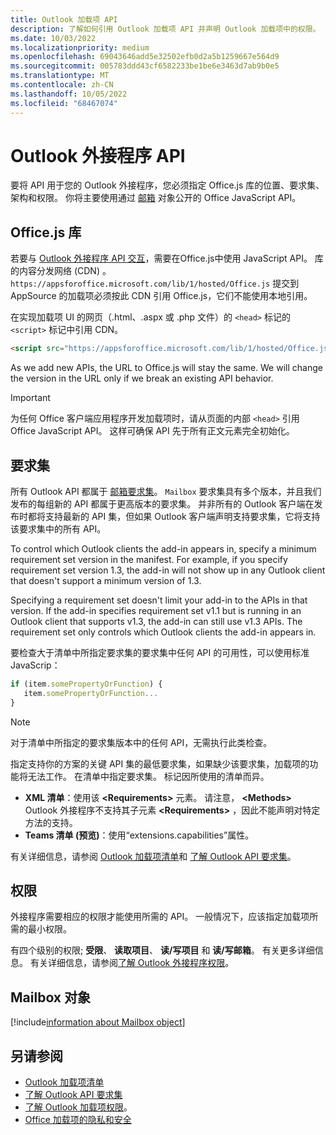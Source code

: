 ```yaml
---
title: Outlook 加载项 API
description: 了解如何引用 Outlook 加载项 API 并声明 Outlook 加载项中的权限。
ms.date: 10/03/2022
ms.localizationpriority: medium
ms.openlocfilehash: 69043646add5e32502efb0d2a5b1259667e564d9
ms.sourcegitcommit: 005783ddd43cf6582233be1be6e3463d7ab9b0e5
ms.translationtype: MT
ms.contentlocale: zh-CN
ms.lasthandoff: 10/05/2022
ms.locfileid: "68467074"
---
```

# <a name="outlook-add-in-apis"></a>Outlook 外接程序 API

要将 API 用于您的 Outlook 外接程序，您必须指定 Office.js 库的位置、要求集、架构和权限。 你将主要使用通过 [邮箱](#mailbox-object) 对象公开的 Office JavaScript API。

## <a name="officejs-library"></a>Office.js 库

若要与 [Outlook 外接程序 API 交互](/javascript/api/outlook)，需要在Office.js中使用 JavaScript API。 库的内容分发网络 (CDN) 。`https://appsforoffice.microsoft.com/lib/1/hosted/Office.js` 提交到 AppSource 的加载项必须按此 CDN 引用 Office.js，它们不能使用本地引用。

在实现加载项 UI 的网页（.html、.aspx 或 .php 文件）的 `<head>` 标记的 `<script>` 标记中引用 CDN。

```HTML
<script src="https://appsforoffice.microsoft.com/lib/1/hosted/Office.js" type="text/javascript"></script>
```

As we add new APIs, the URL to Office.js will stay the same. We will change the version in the URL only if we break an existing API behavior.

> [!IMPORTANT]
> 为任何 Office 客户端应用程序开发加载项时，请从页面的内部 `<head>` 引用 Office JavaScript API。 这样可确保 API 先于所有正文元素完全初始化。

## <a name="requirement-sets"></a>要求集

所有 Outlook API 都属于 [邮箱要求集](/javascript/api/requirement-sets/outlook/outlook-api-requirement-sets)。 `Mailbox` 要求集具有多个版本，并且我们发布的每组新的 API 都属于更高版本的要求集。 并非所有的 Outlook 客户端在发布时都将支持最新的 API 集，但如果 Outlook 客户端声明支持要求集，它将支持该要求集中的所有 API。

To control which Outlook clients the add-in appears in, specify a minimum requirement set version in the manifest. For example, if you specify requirement set version 1.3, the add-in will not show up in any Outlook client that doesn't support a minimum version of 1.3.

Specifying a requirement set doesn't limit your add-in to the APIs in that version. If the add-in specifies requirement set v1.1 but is running in an Outlook client that supports v1.3, the add-in can still use v1.3 APIs. The requirement set only controls which Outlook clients the add-in appears in.

要检查大于清单中所指定要求集的要求集中任何 API 的可用性，可以使用标准 JavaScrip：

```js
if (item.somePropertyOrFunction) {
   item.somePropertyOrFunction...  
}
```

> [!NOTE]
> 对于清单中所指定的要求集版本中的任何 API，无需执行此类检查。

指定支持你的方案的关键 API 集的最低要求集，如果缺少该要求集，加载项的功能将无法工作。 在清单中指定要求集。 标记因所使用的清单而异。 

- **XML 清单**：使用该 **\<Requirements\>** 元素。 请注意， **\<Methods\>** Outlook 外接程序不支持其子元素 **\<Requirements\>** ，因此不能声明对特定方法的支持。
- **Teams 清单 (预览)**：使用“extensions.capabilities”属性。 

有关详细信息，请参阅 [Outlook 加载项清单](manifests.md)和 [了解 Outlook API 要求集](/javascript/api/requirement-sets/outlook/outlook-api-requirement-sets)。

## <a name="permissions"></a>权限

外接程序需要相应的权限才能使用所需的 API。 一般情况下，应该指定加载项所需的最小权限。

有四个级别的权限; **受限**、 **读取项目**、 **读/写项目** 和 **读/写邮箱**。 有关更多详细信息。 有关详细信息，请参阅[了解 Outlook 外接程序权限](understanding-outlook-add-in-permissions.md)。

## <a name="mailbox-object"></a>Mailbox 对象

[!include[information about Mailbox object](../includes/mailbox-object-desc.md)]

## <a name="see-also"></a>另请参阅

- [Outlook 加载项清单](manifests.md)
- [了解 Outlook API 要求集](/javascript/api/requirement-sets/outlook/outlook-api-requirement-sets)
- [了解 Outlook 加载项权限](understanding-outlook-add-in-permissions.md)。
- [Office 加载项的隐私和安全](../concepts/privacy-and-security.md)
